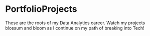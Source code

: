 # PortfolioProjects
These are the roots of my Data Analytics career. Watch my projects blossum and bloom as I continue on my path of breaking into Tech!
